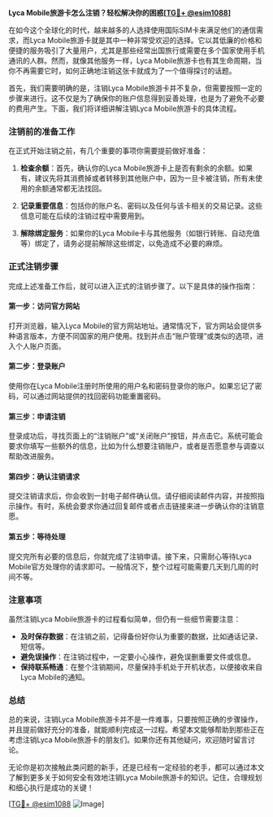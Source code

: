 **Lyca Mobile旅游卡怎么注销？轻松解决你的困惑[[TG💪+ @esim1088](https://t.me/s/esim1088)]**

在如今这个全球化的时代，越来越多的人选择使用国际SIM卡来满足他们的通信需求，而Lyca Mobile旅游卡就是其中一种非常受欢迎的选择。它以其低廉的价格和便捷的服务吸引了大量用户，尤其是那些经常出国旅行或需要在多个国家使用手机通讯的人群。然而，就像其他服务一样，Lyca Mobile旅游卡也有其生命周期，当你不再需要它时，如何正确地注销这张卡就成为了一个值得探讨的话题。

首先，我们需要明确的是，注销Lyca Mobile旅游卡并不复杂，但需要按照一定的步骤来进行。这不仅是为了确保你的账户信息得到妥善处理，也是为了避免不必要的费用产生。下面，我们将详细讲解注销Lyca Mobile旅游卡的具体流程。

### 注销前的准备工作

在正式开始注销之前，有几个重要的事项你需要提前做好准备：

1. **检查余额**：首先，确认你的Lyca Mobile旅游卡上是否有剩余的余额。如果有，建议先将其消费掉或者转移到其他账户中，因为一旦卡被注销，所有未使用的余额通常都无法找回。

2. **记录重要信息**：包括你的账户名、密码以及任何与该卡相关的交易记录。这些信息可能在后续的注销过程中需要用到。

3. **解除绑定服务**：如果你的Lyca Mobile卡与其他服务（如银行转账、自动充值等）绑定了，请务必提前解除这些绑定，以免造成不必要的麻烦。

### 正式注销步骤

完成上述准备工作后，就可以进入正式的注销步骤了。以下是具体的操作指南：

#### 第一步：访问官方网站

打开浏览器，输入Lyca Mobile的官方网站地址。通常情况下，官方网站会提供多种语言版本，方便不同国家的用户使用。找到并点击“账户管理”或类似的选项，进入个人账户页面。

#### 第二步：登录账户

使用你在Lyca Mobile注册时所使用的用户名和密码登录你的账户。如果忘记了密码，可以通过网站提供的找回密码功能重置密码。

#### 第三步：申请注销

登录成功后，寻找页面上的“注销账户”或“关闭账户”按钮，并点击它。系统可能会要求你填写一些额外的信息，比如为什么想要注销账户，或者是否愿意参与调查以帮助改进服务。

#### 第四步：确认注销请求

提交注销请求后，你会收到一封电子邮件确认信。请仔细阅读邮件内容，并按照指示操作。有时，系统会要求你通过回复邮件或者点击链接来进一步确认你的注销意愿。

#### 第五步：等待处理

提交完所有必要的信息后，你就完成了注销申请。接下来，只需耐心等待Lyca Mobile官方处理你的请求即可。一般情况下，整个过程可能需要几天到几周的时间不等。

### 注意事项

虽然注销Lyca Mobile旅游卡的过程看似简单，但仍有一些细节需要注意：

- **及时保存数据**：在注销之前，记得备份好你认为重要的数据，比如通话记录、短信等。
- **避免误操作**：在注销过程中，一定要小心操作，避免误删重要文件或信息。
- **保持联系畅通**：在整个注销期间，尽量保持手机处于开机状态，以便接收来自Lyca Mobile的通知。

### 总结

总的来说，注销Lyca Mobile旅游卡并不是一件难事，只要按照正确的步骤操作，并且提前做好充分的准备，就能顺利完成这一过程。希望本文能够帮助到那些正在考虑注销Lyca Mobile旅游卡的朋友们。如果你还有其他疑问，欢迎随时留言讨论。

无论你是初次接触此类问题的新手，还是已经有一定经验的老手，都可以通过本文了解到更多关于如何安全有效地注销Lyca Mobile旅游卡的知识。记住，合理规划和细心执行是成功的关键！

[[TG💪+ @esim1088](https://t.me/s/esim1088) ![Image](https://i.postimg.cc/4NQfJmqS/Snipaste-2025-05-13-00-14-12.png)]